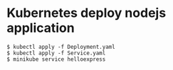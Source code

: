 # Kubernetes deploy nodejs application

```
$ kubectl apply -f Deployment.yaml
$ kubectl apply -f Service.yaml
$ minikube service helloexpress

```